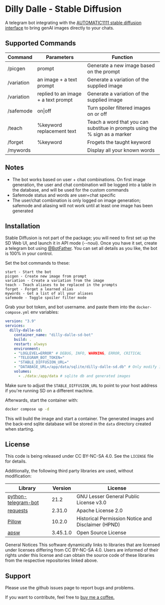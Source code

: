 
# Dilly Dalle - Stable Diffusion

A telegram bot integrating with the [AUTOMATIC1111 stable diffusion interface](https://github.com/AUTOMATIC1111/stable-diffusion-webui) to bring genAI images directly to your chats.

## Supported Commands
|Command|Parameters|Function|
|--|--|--|
|/picgen|prompt|Generate a new image based on the prompt|
|/variation|an image + a text prompt|Generate a variation of the supplied image|
|/variation|replied to an image + a text prompt | Generate a variation of the supplied image|
|/safemode|on\|off|Turn spoiler filtered images on or off|
|/teach|%keyword replacement text|Teach a word that you can substitue in prompts using the % sign as a marker|
|/forget|%keyword|Frogets the taught keyword|
|/mywords||Display all your known words|

## Notes
* The bot works based on user + chat combinations. On first image generation, the user and chat combination will be logged into a table in the database, and will be used for the custom commands
* Safemode status and words are user+chat specific
* The user/chat combination is only logged on image generation; safemode and aliasing will not work until at least one image has been generated

## Installation
Stable Diffusion is not part of the package; you will need to first set up the SD Web UI, and launch it in API mode (--noui).
Once you have it set, create a telegram bot using [@BotFather](https://telegram.me/BotFather). You can set all details as you like, the bot is 100% in your control.

Set the bot commands to these:
```
start - Start the bot
picgen - Create new image from prompt
variation - Create a variation from the image
teach - Teach aliases to be replaced in the prompts
forget - Forget a learned alias
mywords - Get a list of all your aliases
safemode - Toggle spoiler filter mode
```

Grab your bot token, and bot username. and paste them into the `docker-compose.yml` env variables:

```yaml
version: "3.9"
services:
  dilly-dalle-sd:
    container_name: "dilly-dalle-sd-bot"
    build: .
    restart: always
    environment:
    - "LOGLEVEL=ERROR" # DEBUG, INFO, WARNING, ERROR, CRITICAL
    - "TELEGRAM_BOT_TOKEN="
    - "STABLE_DIFFUSION_URL="
    - "DATABASE_URL=/app/data/sqlite/dilly-dalle-sd.db" # Only modify if you want different volume mappings. If you change the filename update entrypoint.sh
    volumes:
      - ./data:/app/data # sqlite db and generated images
```

Make sure to adjust the `STABLE_DIFFUSION_URL` to point to your host address if you're running SD on a different machine.

Afterwards, start the container with:
```bash
docker compose up -d
```

This will build the image and start a container.
The generated images and the back-end sqlite database will be stored in the `data` directory created when starting.


## License
This code is being released under CC BY-NC-SA 4.0. 
See the `LICENSE` file for details.

Additionally, the following third party libraries are used, without modification:

|Library|Version|License|
|--|--|--|
|[python-telegram-bot](https://github.com/python-telegram-bot/python-telegram-bot) |21.2|GNU Lesser General Public License v3.0|
|[requests](https://github.com/psf/requests)|2.31.0|Apache License 2.0|
|[Pillow](https://github.com/python-pillow/Pillow/tree/main)|10.2.0|Historical Permission Notice and Disclaimer (HPND)|
|[apsw](https://github.com/rogerbinns/apsw/tree/master)|3.45.1.0|Open Source License|


General Notices
This software dynamically links to libraries that are licensed under licenses differing from CC BY-NC-SA 4.0. Users are informed of their rights under this license and can obtain the source code of these libraries from the respective repositories linked above.

## Support
Please use the github issues page to report bugs and problems.

If you want to contribute, feel free to [buy me a coffee.](https://paypal.me/mevalter/)
